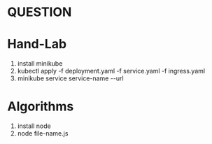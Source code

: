 # QUESTION

# Hand-Lab
1. install minikube
2. kubectl apply -f deployment.yaml -f service.yaml -f ingress.yaml
3. minikube service service-name --url

# Algorithms

1. install node
2. node file-name.js